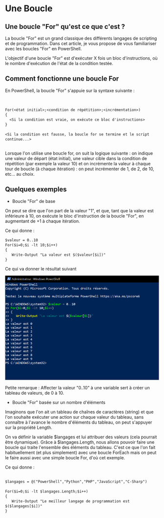 # Une Boucle 

## Une boucle "For" qu'est ce que c'est ?

La boucle "For" est un grand classique des différents langages de scripting et de programmation. Dans cet article, je vous propose de vous familiariser avec les boucles "For" en PowerShell.

L'objectif d'une boucle "For" est d'exécuter X fois un bloc d'instructions, où le nombre d'exécution de l'état de la condition testée.

## Comment fonctionne une boucle For 

En PowerShell, la boucle "For" s'appuie sur la syntaxe suivante : 

```  


For(<état initial>;<condition de répétition>;<incrémentation>)
{
  <Si la condition est vraie, on exécute ce bloc d'instructions>
}

<Si la condition est fausse, la boucle for se termine et le script continue...> 


```

Lorsque l'on utilise une boucle for, on suit la logique suivante : on indique une valeur de départ (état initial), une valeur cible dans la condition de répétition (par exemple la valeur 10) et on incrémente la valeur à chaque tour de boucle (à chaque itération) : on peut incrémenter de 1, de 2, de 10, etc... au choix.

## Quelques exemples 

* Boucle "For" de base 

On peut se dire que l'on part de la valeur "1", et que, tant que la valeur est inférieure à 10, on exécute le bloc d'instruction de la boucle "For", en augmentant de +1 à chaque itération.

Ce qui donne :

``` 
$valeur = 0..10
For($i=0;$i -lt 10;$i++) 
{ 
   Write-Output "La valeur est $($valeur[$i])" 
} 

``` 
Ce qui va donner le résultat suivant 

![capture6](https://github.com/YasserSeryas/Linux/blob/main/Powershell%20capture/Capture%206.PNG)

Petite remarque : Affecter la valeur "0..10" à une variable sert à créer un tableau de valeurs, de 0 à 10.  

* Boucle "For" basée sur un nombre d'éléments

Imaginons que l'on ait un tableau de chaînes de caractères (string) et que l'on souhaite exécuter une action sur chaque valeur du tableau, sans connaître à l'avance le nombre d'éléments du tableau, on peut s'appuyer sur la propriété Length.

On va définir la variable $langages et lui attribuer des valeurs (cela pourrait être dynamique). Grâce à $langages.Length, nous allons pouvoir faire une boucle qui traite l'ensemble des éléments du tableau. C'est ce que l'on fait habituellement (et plus simplement) avec une boucle ForEach mais on peut le faire aussi avec une simple boucle For, d'où cet exemple.

Ce qui donne :

```

$langages = @("PowerShell","Python","PHP","JavaScript","C-Sharp")

For($i=0;$i -lt $langages.Length;$i++) 
{ 
   Write-Output "Le meilleur langage de programmation est $($langages[$i])"
}

```
